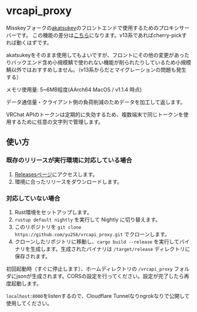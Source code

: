 # vrcapi_proxy

Misskeyフォークの[akatsukey](https://github.com/yu256/akatsukey)のフロントエンドで使用するためのプロキシサーバーです。
この機能の差分は[こちら](https://github.com/yu256/akatsukey/commits/vrcapi)になります。v13系であればcherry-pickすれば動くはずです。

akatsukeyをそのまま使用してもよいですが、フロントにその他の変更があったりバックエンド含め小規模鯖で使われない機能が削られたりしているため小規模鯖以外ではおすすめしません。（v13系からだとマイグレーションの問題も発生する）

メモリ使用量: 5~6MB程度(AArch64 MacOS / v1.1.4 時点)

データ通信量・クライアント側の負荷削減のためデータを加工して返します。

VRChat APIのトークンは定期的に失効するため、複数端末で同じトークンを使用するために任意の文字列で管理します。

## 使い方

### 既存のリリースが実行環境に対応している場合

1. [Releasesページ](https://github.com/yu256/vrcapi_proxy/releases)にアクセスします。
2. 環境に合ったリリースをダウンロードします。

### 対応していない場合

1. Rust環境をセットアップします。
2. `rustup default nightly` を実行して Nightly に切り替えます。
3. このリポジトリを `git clone https://github.com/yu256/vrcapi_proxy.git` でクローンします。
4. クローンしたリポジトリに移動し、`cargo build --release` を実行してバイナリを生成します。生成されたバイナリは `/target/release` ディレクトリに保存されます。

初回起動時（すぐに停止します）、ホームディレクトリの `/vrcapi_proxy` フォルダにjsonが生成されます。CORSの設定を行ってください。設定が完了したら再度起動します。

`localhost:8000`をlistenするので、Cloudflare Tunnelなりngrokなりで公開して使用してください。
